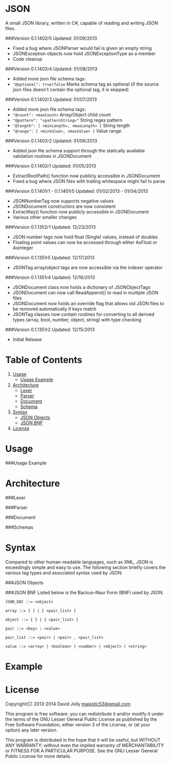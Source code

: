 JSON
====

A small JSON library, written in C#, capable of reading and writing JSON files.

###Version 0.1.1402r5
Updated: 01/09/2013

* Fixed a bug where JSONParser would fail is given an empty string
* JSONException objects now hold JSONExceptionType as a member
* Code cleanup

###Version 0.1.1402r4
Updated: 01/08/2013

* Added more json file schema tags:
* ```"@optional": true|false``` Marks schema tag as optional (if the source json files doesn't contain the optional 
tag, it is skipped)

###Version 0.1.1402r3
Updated: 01/07/2013

* Added more json file schema tags:
* ```"@count": <maxCount>``` Array/Object child count
* ```"@pattern": "<patternString>"``` String regex pattern
* ```"@length": [ <minLength>, <maxLength> ]``` String length
* ```"@range": [ <minValue>, <maxValue> ]``` Value range

###Version 0.1.1402r2
Updated: 01/06/2013

* Added json file schema support through the statically available validation routines in JSONDocument

###Version 0.1.1402r1
Updated: 01/05/2013

* ExtractRootPath() function now publicly accessible in JSONDocument
* Fixed a bug where JSON files with trailing whitespace might fail to parse

###Version 0.1.1401r1 - 0.1.1401r5
Updated: 01/02/2013 - 01/04/2013

* JSONNumberTag now supports negative values
* JSONDocument constructors are now consistent
* ExtractKey() function now publicly accessible in JSONDocument
* Various other smaller changes

###Version 0.1.1352r1
Updated: 12/23/2013

* JSON number tags now hold float (Single) values, instead of doubles
* Floating point values can now be accessed through either AsFloat or AsInteger

###Version 0.1.1351r5
Updated: 12/17/2013

* JSONTag array/object tags are now accessible via the indexer operator

###Version 0.1.1351r4
Updated: 12/16/2013

* JSONDocument class now holds a dictionary of JSONObjectTags
* JSONDocument can now call ReadAppend() to read in multiple JSON files
* JSONDocument now holds an override flag that allows old JSON files to be removed automatically if keys match
* JSONTag classes now contain routines for converting to all derived types (array, bool, number, object, string) 
with type checking

###Version 0.1.1351r2
Updated: 12/15/2013

* Initial Release

Table of Contents
========

1. [Usage](https://github.com/majestic53/json#usage)
	* [Usage Example](https://github.com/majestic53/json#usage-example)
2. [Architecture](https://github.com/majestic53/json#architecture)
	* [Lexer](https://github.com/majestic53/json#lexer)
	* [Parser](https://github.com/majestic53/json#parser)
	* [Document](https://github.com/majestic53/json#document)
	* [Schema](https://github.com/majestic53/json#schema)
3. [Syntax](https://github.com/majestic53/json#syntax)
	* [JSON Objects](https://github.com/majestic53/json#json-objects)
	* [JSON BNF](https://github.com/majestic53/json#json-bnf)
4. [License](https://github.com/majestic53/json#license)

Usage
========

###Usage Example

Architecture
========

###Lexer

###Parser

###Document

###Schemas

Syntax
========
Compared to other human-readable languages, such as XML, JSON is exceedingly simple and easy to use. 
The following section briefly covers the various tag types and associated syntax used by JSON.

###JSON Objects

###JSON BNF
Listed below is the Backus–Naur Form (BNF) used by JSON.

```
JSON_DOC ::= <object>

array ::= [ ] | [ <pair_list> ]

object ::= { } | { <pair_list> }

pair ::= <key> : <value>

pair_list ::= <pair> | <pair> , <pair_list>

value ::= <array> | <boolean> | <number> | <object> | <string>
```

Example
========

License
======

Copyright(C) 2013-2014 David Jolly <majestic53@gmail.com>

This program is free software: you can redistribute it and/or modify
it under the terms of the GNU Lesser General Public License as published by
the Free Software Foundation, either version 3 of the License, or
(at your option) any later version.

This program is distributed in the hope that it will be useful,
but WITHOUT ANY WARRANTY; without even the implied warranty of
MERCHANTABILITY or FITNESS FOR A PARTICULAR PURPOSE.  See the
GNU Lesser General Public License for more details.
